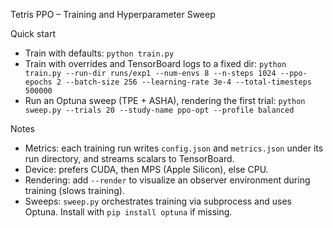 Tetris PPO – Training and Hyperparameter Sweep

Quick start
- Train with defaults: `python train.py`
- Train with overrides and TensorBoard logs to a fixed dir:
  `python train.py --run-dir runs/exp1 --num-envs 8 --n-steps 1024 --ppo-epochs 2 --batch-size 256 --learning-rate 3e-4 --total-timesteps 500000`
- Run an Optuna sweep (TPE + ASHA), rendering the first trial:
  `python sweep.py --trials 20 --study-name ppo-opt --profile balanced`

Notes
- Metrics: each training run writes `config.json` and `metrics.json` under its run directory, and streams scalars to TensorBoard.
- Device: prefers CUDA, then MPS (Apple Silicon), else CPU.
- Rendering: add `--render` to visualize an observer environment during training (slows training).
- Sweeps: `sweep.py` orchestrates training via subprocess and uses Optuna. Install with `pip install optuna` if missing.

